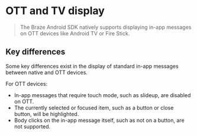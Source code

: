 # OTT and TV display

> The Braze Android SDK natively supports displaying in-app messages on OTT devices like Android TV or Fire Stick.

## Key differences

Some key differences exist in the display of standard in-app messages between native and OTT devices.

For OTT devices:

* In-app messages that require touch mode, such as slideup, are disabled on OTT.
* The currently selected or focused item, such as a button or close button, will be highlighted.
* Body clicks on the in-app message itself, such as not on a button, are not supported.

